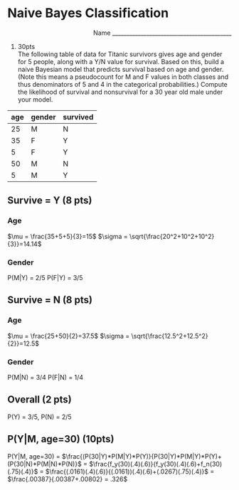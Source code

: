# Naive Bayes Classification
<div style="text-align: right">Name __________________________________________</div>

1. 30pts\
The following table of data for Titanic survivors gives age and gender for 5 people,
along with a Y/N value for survival.  Based on this, build a naive Bayesian model
that predicts survival based on age and gender.  (Note this means a pseudocount for M and F
values in both classes and thus denominators of 5 and 4 in the categorical probabilities.)
Compute the likelihood of survival and nonsurvival for a 30 year old male under your model.


age|gender|survived
---|---|---
25|M|N
35|F|Y
5|F|Y
50|M|N
5|M|Y

## Survive = Y (8 pts)
### Age
$\mu = \frac{35+5+5}{3}=15$
$\sigma = \sqrt{\frac{20^2+10^2+10^2}{3}}=14.14$

### Gender
P(M|Y) = 2/5
P(F|Y) = 3/5

## Survive = N (8 pts)
### Age
$\mu = \frac{25+50}{2}=37.5$
$\sigma = \sqrt{\frac{12.5^2+12.5^2}{2}}=12.5$

### Gender
P(M|N) = 3/4
P(F|N) = 1/4

## Overall (2 pts)
P(Y) = 3/5, P(N) = 2/5

## P(Y|M, age=30)  (10pts)

P(Y|M, age=30)
= $\frac{(P(30|Y)*P(M|Y)*P(Y)}{P(30|Y)*P(M|Y)*P(Y)+(P(30|N)*P(M|N)*P(N)}$
= $\frac{f_y(30)(.4)(.6)}{f_y(30)(.4)(.6)+f_n(30)(.75)(.4)}$
= $\frac{(.0161)(.4)(.6)}{(.0161))(.4)(.6)+(.0267)(.75)(.4)}$
= $\frac{.00387}{.00387+.00802} = .326$